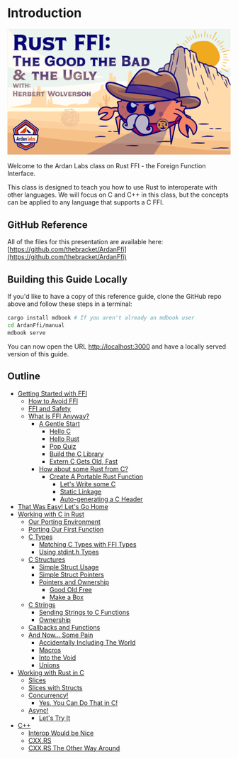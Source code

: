 # Introduction

![](./images/rust-ffi-banner.jpg)

Welcome to the Ardan Labs class on Rust FFI - the Foreign Function Interface.

This class is designed to teach you how to use Rust to interoperate with other 
languages. We will focus on C and C++ in this class, but the concepts can be 
applied to any language that supports a C FFI.

## GitHub Reference

All of the files for this presentation are available here:
[https://github.com/thebracket/ArdanFfi](https://github.com/thebracket/ArdanFfi)

## Building this Guide Locally

If you'd like to have a copy of this reference guide, clone the GitHub repo above and follow these steps in a terminal:

```bash
cargo install mdbook # If you aren't already an mdbook user
cd ArdanFfi/manual
mdbook serve
```

You can now open the URL [http://localhost:3000](http://localhost:3000) and have a locally served version of this guide.

## Outline

- [Getting Started with FFI](./01-ffi-intro/intro.md)
  - [How to Avoid FFI](./01-ffi-intro/avoid-ffi.md)
  - [FFI and Safety](./01-ffi-intro/safety.md)
  - [What is FFI Anyway?](./01-ffi-intro/what-is-ffi.md)
       - [A Gentle Start](./01-ffi-intro/a-gentle-start.md)
           - [Hello C](./01-ffi-intro/hello-c.md)
           - [Hello Rust](./01-ffi-intro/hello-rust.md)
           - [Pop Quiz](./01-ffi-intro/pop-quiz.md)
           - [Build the C Library](./01-ffi-intro/build-the-c-library.md)
           - [Extern C Gets Old, Fast](./01-ffi-intro/extern-c-gets-old-fast.md)
       - [How about some Rust from C?](./02-ffi-intro/intro.md)
         - [Create A Portable Rust Function](./02-ffi-intro/rust_fn.md)
              - [Let's Write some C](./02-ffi-intro/c01.md)
              - [Static Linkage](./02-ffi-intro/c01a.md)
              - [Auto-generating a C Header](./02-ffi-intro/c02.md)
- [That Was Easy! Let's Go Home](./end_ffi_intro.md)
- [Working with C in Rust](./03-c_in_rust/intro.md)
    - [Our Porting Environment](./03-c_in_rust/setup.md)
    - [Porting Our First Function](./03-c_in_rust/double_01.md)
    - [C Types](./03-c_in_rust/c_types.md)
        - [Matching C Types with FFI Types](./03-c_in_rust/c_types_ffi.md)
        - [Using stdint.h Types](./03-c_in_rust/c_types_stdint.md)
    - [C Structures](./03-c_in_rust/c_structs.md)
        - [Simple Struct Usage](./03-c_in_rust/c_structs2.md)
        - [Simple Struct Pointers](./03-c_in_rust/c_structs_3.md)
        - [Pointers and Ownership](./03-c_in_rust/c_structs_4.md)
            - [Good Old Free](./03-c_in_rust/c_structs_free.md)
            - [Make a Box](./03-c_in_rust/c_structs_box.md)
    - [C Strings](./04-c_strings/intro.md)
        - [Sending Strings to C Functions](./04-c_strings/string_params.md)
        - [Ownership](./04-c_strings/c_string_ownership.md)
    - [Callbacks and Functions](./04-c_callbacks/intro.md)
    - [And Now... Some Pain](./05-c_pain/intro.md)
        - [Accidentally Including The World](./05-c_pain/accidental_include.md)
        - [Macros](./05-c_pain/macros.md)
        - [Into the Void](./05-c_pain/void.md)
        - [Unions](./05-c_pain/unions.md)
- [Working with Rust in C](./06-rust_in_c/intro.md)
    - [Slices](./06-rust_in_c/slice1.md)
    - [Slices with Structs](./06-rust_in_c/slice2.md)
    - [Concurrency!](./06-rust_in_c/concurrency.md)
        - [Yes, You Can Do That in C!](./06-rust_in_c/concurrency_in_c.md)
    - [Async!](./06-rust_in_c/async.md)
        - [Let's Try It](./06-rust_in_c/async2.md)
- [C++](./07-cpp/intro.md)
    - [Interop Would be Nice](./07-cpp/interop_imagine.md)
    - [CXX.RS](./07-cpp/cxx_rs.md)
    - [CXX.RS The Other Way Around](./07-cpp/cxx_rs2.md)
